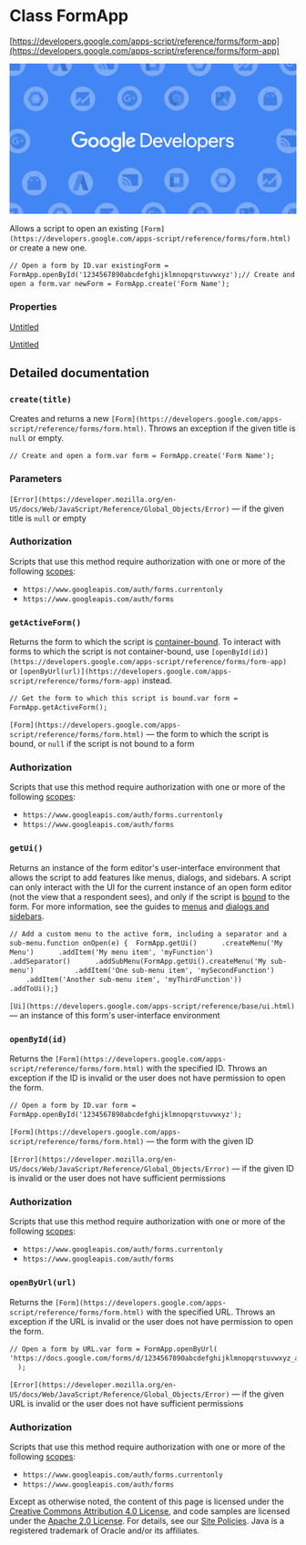 # Class FormApp 

[https://developers.google.com/apps-script/reference/forms/form-app](https://developers.google.com/apps-script/reference/forms/form-app)

![devsite-google-blue.png](devsite-google-blue-4023cca3-409f-4fb5-816a-ed4779ae7f7b.png)

Allows a script to open an existing `[Form](https://developers.google.com/apps-script/reference/forms/form.html)` or create a new one.

    // Open a form by ID.var existingForm = FormApp.openById('1234567890abcdefghijklmnopqrstuvwxyz');// Create and open a form.var newForm = FormApp.create('Form Name');

### Properties

[Untitled](./Untitled-d39c99e2-da0b-4442-ae8b-4d7c62b980a2.csv)

[Untitled](./Untitled-b940b161-8554-4bb0-b92f-acfe17fb74b3.csv)

## Detailed documentation

### `create(title)`

Creates and returns a new `[Form](https://developers.google.com/apps-script/reference/forms/form.html)`. Throws an exception if the given title is `null` or empty.

    // Create and open a form.var form = FormApp.create('Form Name');

### Parameters

`[Error](https://developer.mozilla.org/en-US/docs/Web/JavaScript/Reference/Global_Objects/Error)` — if the given title is `null` or empty

### Authorization

Scripts that use this method require authorization with one or more of the following [scopes](https://developers.google.com/apps-script/concepts/scopes#setting_explicit_scopes):

- `https://www.googleapis.com/auth/forms.currentonly`
- `https://www.googleapis.com/auth/forms`

### `getActiveForm()`

Returns the form to which the script is [container-bound](https://developers.google.com/apps-script/scripts_containers). To interact with forms to which the script is not container-bound, use `[openById(id)](https://developers.google.com/apps-script/reference/forms/form-app)` or `[openByUrl(url)](https://developers.google.com/apps-script/reference/forms/form-app)` instead.

    // Get the form to which this script is bound.var form = FormApp.getActiveForm();

`[Form](https://developers.google.com/apps-script/reference/forms/form.html)` — the form to which the script is bound, or `null` if the script is not bound to a form

### Authorization

Scripts that use this method require authorization with one or more of the following [scopes](https://developers.google.com/apps-script/concepts/scopes#setting_explicit_scopes):

- `https://www.googleapis.com/auth/forms.currentonly`
- `https://www.googleapis.com/auth/forms`

### `getUi()`

Returns an instance of the form editor's user-interface environment that allows the script to add features like menus, dialogs, and sidebars. A script can only interact with the UI for the current instance of an open form editor (not the view that a respondent sees), and only if the script is [bound](https://developers.google.com/apps-script/scripts_containers) to the form. For more information, see the guides to [menus](https://developers.google.com/apps-script/guides/menus) and [dialogs and sidebars](https://developers.google.com/apps-script/guides/dialogs).

    // Add a custom menu to the active form, including a separator and a sub-menu.function onOpen(e) {  FormApp.getUi()      .createMenu('My Menu')      .addItem('My menu item', 'myFunction')      .addSeparator()      .addSubMenu(FormApp.getUi().createMenu('My sub-menu')          .addItem('One sub-menu item', 'mySecondFunction')          .addItem('Another sub-menu item', 'myThirdFunction'))      .addToUi();}

`[Ui](https://developers.google.com/apps-script/reference/base/ui.html)` — an instance of this form's user-interface environment

### `openById(id)`

Returns the `[Form](https://developers.google.com/apps-script/reference/forms/form.html)` with the specified ID. Throws an exception if the ID is invalid or the user does not have permission to open the form.

    // Open a form by ID.var form = FormApp.openById('1234567890abcdefghijklmnopqrstuvwxyz');

`[Form](https://developers.google.com/apps-script/reference/forms/form.html)` — the form with the given ID

`[Error](https://developer.mozilla.org/en-US/docs/Web/JavaScript/Reference/Global_Objects/Error)` — if the given ID is invalid or the user does not have sufficient permissions

### Authorization

Scripts that use this method require authorization with one or more of the following [scopes](https://developers.google.com/apps-script/concepts/scopes#setting_explicit_scopes):

- `https://www.googleapis.com/auth/forms.currentonly`
- `https://www.googleapis.com/auth/forms`

### `openByUrl(url)`

Returns the `[Form](https://developers.google.com/apps-script/reference/forms/form.html)` with the specified URL. Throws an exception if the URL is invalid or the user does not have permission to open the form.

    // Open a form by URL.var form = FormApp.openByUrl(    'https://docs.google.com/forms/d/1234567890abcdefghijklmnopqrstuvwxyz_a1b2c3/edit'    );

`[Error](https://developer.mozilla.org/en-US/docs/Web/JavaScript/Reference/Global_Objects/Error)` — if the given URL is invalid or the user does not have sufficient permissions

### Authorization

Scripts that use this method require authorization with one or more of the following [scopes](https://developers.google.com/apps-script/concepts/scopes#setting_explicit_scopes):

- `https://www.googleapis.com/auth/forms.currentonly`
- `https://www.googleapis.com/auth/forms`

Except as otherwise noted, the content of this page is licensed under the [Creative Commons Attribution 4.0 License](https://creativecommons.org/licenses/by/4.0/), and code samples are licensed under the [Apache 2.0 License](https://www.apache.org/licenses/LICENSE-2.0). For details, see our [Site Policies](https://developers.google.com/terms/site-policies). Java is a registered trademark of Oracle and/or its affiliates.